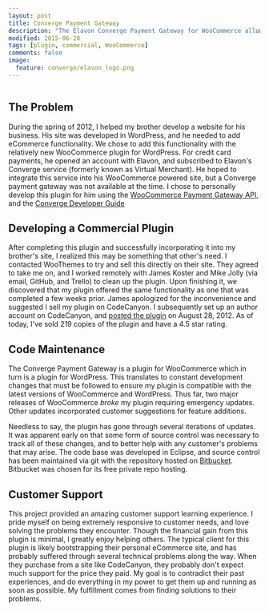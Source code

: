 ```yaml
---
layout: post
title: Converge Payment Gateway
description: "The Elavon Converge Payment Gateway for WooCommerce allows users to take payment directly on a WooCommerce powered website."
modified: 2015-06-20
tags: [plugin, commercial, WooCommerce]
comments: false
image:
  feature: converge/elavon_logo.png
---
```

<figure style="text-align: center">
  <a href="http://codecanyon.net/item/elavon-converge-payment-gateway-for-woocommerce/2894233">
    <img src="{{ site.url }}/images/converge/converge_payment_gateway.png" alt="">
  </a>
</figure>

## The Problem

During the spring of 2012, I helped my brother develop a website for his business. His site was developed in WordPress, and he needed to add eCommerce functionality. We chose to add this functionality with the relatively new WooCommerce plugin for WordPress. For credit card payments, he opened an account with Elavon, and subscribed to Elavon's Converge service (formerly known as Virtual Merchant). He hoped to integrate this service into his WooCommerce powered site, but a Converge payment gateway was not available at the time. I chose to personally develop this plugin for him using the [WooCommerce Payment Gateway API](http://docs.woothemes.com/document/payment-gateway-api/), and the [Converge Developer Guide](https://www.myvirtualmerchant.com/VirtualMerchant/download/developerGuide.pdf)

## Developing a Commercial Plugin

After completing this plugin and successfully incorporating it into my brother's site, I realized this may be something that other's need. I contacted WooThemes to try and sell this directly on their site. They agreed to take me on, and I worked remotely with James Koster and Mike Jolly (via email, GitHub, and Trello) to clean up the plugin. Upon finishing it, we discovered that my plugin offered the same functionality as one that was completed a few weeks prior. James apologized for the inconvenience and suggested I sell my plugin on CodeCanyon. I subsequently set up an author account on CodeCanyon, and [posted the plugin](http://codecanyon.net/item/elavon-converge-payment-gateway-for-woocommerce/2894233) on August 28, 2012. As of today, I've sold 219 copies of the plugin and have a 4.5 star rating.

## Code Maintenance

The Converge Payment Gateway is a plugin for WooCommerce which in turn is a plugin for WordPress. This translates to constant development changes that must be followed to ensure my plugin is compatible with the latest versions of WooCommerce and WordPress. Thus far, two major releases of WooCommerce *broke* my plugin requiring emergency updates. Other updates incorporated customer suggestions for feature additions.

Needless to say, the plugin has gone through several iterations of updates. It was apparent early on that some form of source control was necessary to track all of these changes, and to better help with any customer's problems that may arise. The code base was developed in Eclipse, and source control has been maintained via git with the repository hosted on [Bitbucket](https://bitbucket.org/?utm_source=bing&utm_medium=cpc&utm_term=bitbucket&utm_campaign=Bitbucket-US-ENG-Brand). Bitbucket was chosen for its free private repo hosting.

## Customer Support

This project provided an amazing customer support learning experience. I pride myself on being extremely responsive to customer needs, and love solving the problems they encounter. Though the financial gain from this plugin is minimal, I greatly enjoy helping others. The typical client for this plugin is likely bootstrapping their personal eCommerce site, and has probably suffered through several technical problems along the way. When they purchase from a site like CodeCanyon, they probably don't expect much support for the price they paid. My goal is to contradict their past experiences, and do everything in my power to get them up and running as soon as possible. My fulfillment comes from finding solutions to their problems.
